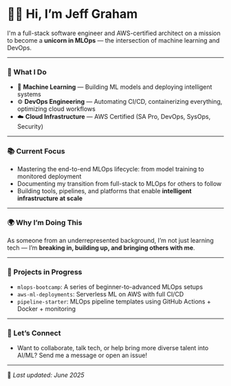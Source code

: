 # 👋🏾 Hi, I’m Jeff Graham

I'm a full-stack software engineer and AWS-certified architect on a mission to become a **unicorn in MLOps** — the intersection of machine learning and DevOps.

---

### 🚀 What I Do

- 🧠 **Machine Learning** — Building ML models and deploying intelligent systems
- ⚙️ **DevOps Engineering** — Automating CI/CD, containerizing everything, optimizing cloud workflows
- ☁️ **Cloud Infrastructure** — AWS Certified (SA Pro, DevOps, SysOps, Security)

---

### 📚 Current Focus

- Mastering the end-to-end MLOps lifecycle: from model training to monitored deployment
- Documenting my transition from full-stack to MLOps for others to follow
- Building tools, pipelines, and platforms that enable **intelligent infrastructure at scale**

---

### 🌍 Why I’m Doing This

As someone from an underrepresented background, I’m not just learning tech —
I’m **breaking in, building up, and bringing others with me**.

---

### 🔨 Projects in Progress

- `mlops-bootcamp`: A series of beginner-to-advanced MLOps setups
- `aws-ml-deployments`: Serverless ML on AWS with full CI/CD
- `pipeline-starter`: MLOps pipeline templates using GitHub Actions + Docker + monitoring

---

<!-- ### 📹 Follow My Journey
- 🔗 [YouTube Channel](https://your-link) — “Becoming an MLOps Engineer from the Ground Up”
- 🔗 [LinkedIn](https://your-link) — Daily insights, reflections, and progress

--- -->

### 💬 Let’s Connect

- Want to collaborate, talk tech, or help bring more diverse talent into AI/ML?
  Send me a message or open an issue!

---

🔁 _Last updated: June 2025_
